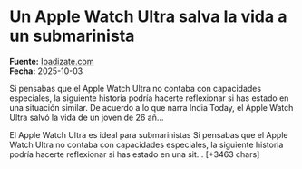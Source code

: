 # Un Apple Watch Ultra salva la vida a un submarinista

**Fuente:** [Ipadizate.com](https://ipadizate.com/apple-watch/un-apple-watch-ultra-salva-la-vida-a-un-submarinista)  
**Fecha:** 2025-10-03

Si pensabas que el Apple Watch Ultra no contaba con capacidades especiales, la siguiente historia podría hacerte reflexionar si has estado en una situación similar. De acuerdo a lo que narra India Today, el Apple Watch Ultra salvó la vida de un joven de 26 añ…

El Apple Watch Ultra es ideal para submarinistas
Si pensabas que el Apple Watch Ultra no contaba con capacidades especiales, la siguiente historia podría hacerte reflexionar si has estado en una sit… [+3463 chars]
